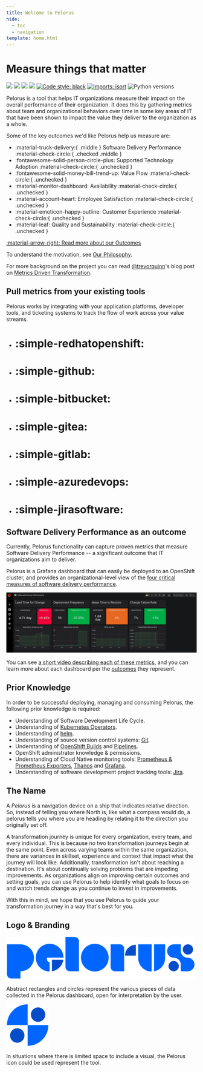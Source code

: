 ```yaml
---
title: Welcome to Pelorus
hide:
  - toc
  - navigation
template: home.html
---
```

# Measure things that matter

![](https://github.com/redhat-cop/pelorus/workflows/Pylama/badge.svg)
![](https://github.com/redhat-cop/pelorus/workflows/Unit%20Tests/badge.svg)
![](https://github.com/redhat-cop/pelorus/workflows/Conftest/badge.svg)
![](https://github.com/redhat-cop/pelorus/workflows/Chart%20Lint/badge.svg)
[![Code style: black](https://img.shields.io/badge/code%20style-black-000000.svg)](https://github.com/psf/black)
[![Imports: isort](https://img.shields.io/badge/%20imports-isort-%231674b1?style=flat&labelColor=ef8336)](https://pycqa.github.io/isort/)
![Python versions](https://img.shields.io/badge/Python-3.9%20|%203.10-success)

Pelorus is a tool that helps IT organizations measure their impact on the overall performance of their organization. It does this by gathering metrics about team and organizational behaviors over time in some key areas of IT that have been shown to impact the value they deliver to the organization as a whole. 

Some of the key outcomes we'd like Pelorus help us measure are:

<div class="grid cards" markdown>

-   :material-truck-delivery:{ .middle } Software Delivery Performance :material-check-circle:{ .checked .middle }
-   :fontawesome-solid-person-circle-plus: Supported Technology Adoption :material-check-circle:{ .unchecked }
-   :fontawesome-solid-money-bill-trend-up: Value Flow :material-check-circle:{ .unchecked }
-   :material-monitor-dashboard: Availability :material-check-circle:{ .unchecked }
-   :material-account-heart: Employee Satisfaction :material-check-circle:{ .unchecked }
-   :material-emoticon-happy-outline: Customer Experience :material-check-circle:{ .unchecked }
-   :material-leaf: Quality and Sustainability :material-check-circle:{ .unchecked }

</div>

[:material-arrow-right: Read more about our Outcomes](philosophy/outcomes/index.md)

To understand the motivation, see [Our Philosophy](philosophy/index.md).

For more background on the project you can read [@trevorquinn](https://github.com/trevorquinn)'s blog post on [Metrics Driven Transformation](https://www.openshift.com/blog/exploring-a-metrics-driven-approach-to-transformation).

<div class="grid popout" markdown>

<div markdown>

## Pull metrics from your existing tools

Pelorus works by integrating with your application platforms, developer tools, and ticketing systems to track the flow of work across your value streams.

</div>

<div class="flex cards" markdown>

-   # :simple-redhatopenshift:
-   # :simple-github:
-   # :simple-bitbucket:
-   # :simple-gitea:
-   # :simple-gitlab:
-   # :simple-azuredevops:
-   # :simple-jirasoftware:

</div>
</div>

## Software Delivery Performance as an outcome

Currently, Pelorus functionality can capture proven metrics that measure Software Delivery Performance -- a significant outcome that IT organizations aim to deliver.

Pelorus is a Grafana dashboard that can easily be deployed to an OpenShift cluster, and provides an organizational-level view of the [four critical measures of software delivery performance](https://blog.openshift.com/exploring-a-metrics-driven-approach-to-transformation/).

![Software Delivery Metrics Dashboard](img/sdp-dashboard.png)

You can see [a short video describing each of these metrics](https://www.youtube.com/watch?v=7-iB_KhUaQg), and you can learn more about each dashboard per the [outcomes](philosophy/outcomes/) they represent.

## Prior Knowledge

In order to be successful deploying, managing and consuming Pelorus, the following prior knowledge is required:

* Understanding of Software Development Life Cycle.
* Understanding of [Kubernetes Operators](https://www.redhat.com/en/topics/containers/what-is-a-kubernetes-operator).
* Understanding of [helm](https://helm.sh/).
* Understanding of source version control systems: [Git](https://git-scm.com/).
* Understanding of [OpenShift Builds](https://docs.openshift.com/container-platform/4.6/builds/understanding-image-builds.html) and [Pipelines](https://www.openshift.com/blog/jenkins-pipelines).
* OpenShift administrator knowledge & permissions.
* Understanding of Cloud Native monitoring tools: [Prometheus & Prometheus Exporters](https://prometheus.io/), [Thanos](https://thanos.io/) and [Grafana](https://grafana.com/).
* Understanding of software development project tracking tools: [Jira](https://www.atlassian.com/software/jira).

## The Name

A _Pelorus_ is a navigation device on a ship that indicates relative direction.  So, instead of telling you where North is, like what a compass would do, a pelorus tells you where you are heading by relating it to the direction you originally set off.

A transformation journey is unique for every organization, every team, and every individual. This is because no two transformation journeys begin at the same point. Even across varying teams within the same organization, there are variances in skillset, experience and context that impact what the journey will look like. Additionally, transformation isn't about reaching a destination. It's about continually solving problems that are impeding improvements. As organizations align on improving certain outcomes and setting goals, you can use Pelorus to help identify what goals to focus on and watch trends change as you continue to invest in improvements.

With this in mind, we hope that you use Pelorus to guide your transformation journey in a way that's best for you.

## Logo & Branding

![Pelorus Logo](img/Logo-Pelorus-A-Standard-RGB_smaller.png)

Abstract rectangles and circles represent the various pieces of data collected in the Pelorus dashboard, open for interpretation by the user.

![Pelorus Icon](img/Icon-Pelorus-A-Standard-RGB_smaller.png)

In situations where there is limited space to include a visual, the Pelorus icon could be used represent the tool.
